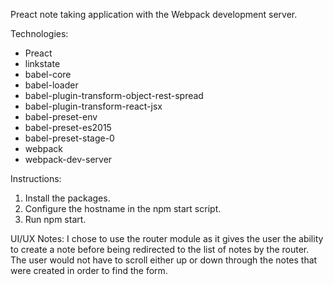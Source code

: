 Preact note taking application with the Webpack development server.

Technologies:

* Preact
* linkstate
* babel-core
* babel-loader
* babel-plugin-transform-object-rest-spread
* babel-plugin-transform-react-jsx
* babel-preset-env
* babel-preset-es2015
* babel-preset-stage-0
* webpack
* webpack-dev-server

Instructions:

1. Install the packages.
2. Configure the hostname in the npm start script.
3. Run npm start.

UI/UX Notes:
I chose to use the router module as it gives the user the ability to create a note before being redirected to the list of notes by the router.
The user would not have to scroll either up or down through the notes that were created in order to find the form.